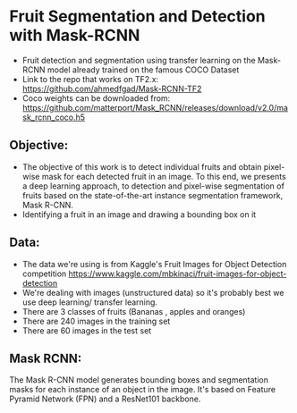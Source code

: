 # Fruit Segmentation and Detection with Mask-RCNN
- Fruit detection and segmentation using transfer learning on the Mask-RCNN model already trained on the famous COCO Dataset
- Link to the repo that works on TF2.x: https://github.com/ahmedfgad/Mask-RCNN-TF2
- Coco weights can be downloaded from: https://github.com/matterport/Mask_RCNN/releases/download/v2.0/mask_rcnn_coco.h5

## Objective:
- The objective of this work is to detect individual fruits and obtain pixel-wise mask for each detected fruit in an image. To this end, we presents a deep learning approach, to detection and pixel-wise segmentation of fruits based on the state-of-the-art instance segmentation framework, Mask R-CNN.
- Identifying a fruit in an image and drawing a bounding box on it
## Data:
- The data we're using is from Kaggle's Fruit Images for Object Detection competition https://www.kaggle.com/mbkinaci/fruit-images-for-object-detection
- We're dealing with images (unstructured data) so it's probably best we use deep learning/ transfer learning.
- There are 3 classes of fruits (Bananas , apples and oranges)
- There are 240 images in the training set
- There are 60 images in the test set
## Mask RCNN:
The Mask R-CNN model generates bounding boxes and segmentation masks for each instance of an object in the image. It's based on Feature Pyramid Network (FPN) and a ResNet101 backbone.


